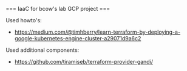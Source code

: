 === IaaC for bcow's lab GCP project ===

Used howto's:
- https://medium.com/@timhberry/learn-terraform-by-deploying-a-google-kubernetes-engine-cluster-a29071d9a6c2

Used additional components:
- https://github.com/tiramiseb/terraform-provider-gandi/

